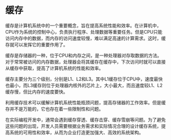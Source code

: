 # 缓存

缓存是计算机系统中的一个重要概念，旨在提高系统性能和效率。在计算机中，CPU作为系统的控制中心，负责执行程序、处理数据等重要任务。但是CPU只能访问内存中的数据，而内存的访问速度较慢，难以满足高速的计算需求。这时，缓存就可以发挥它的重要作用了。

缓存是存储器的一种，位于CPU和内存之间，是一种处理器对存取数据的方法。对于常常被访问的内存数据，处理器会将其缓存在缓存中，下次访问时就可以直接从缓存中获取，提高了计算机系统的性能和效率。

缓存主要分为三个级别，分别是L1、L2和L3。其中L1缓存位于CPU中，速度最快也最小，而L3缓存则位于处理器内核外的芯片上，大小最大，而且速度较L1、L2缓存慢，但比内存的速度要快。

利用缓存技术可以缓解计算机系统性能瓶颈问题，提高存储器的工作效率。但是缓存并不是万能的，它也存在着一些限制性和问题。

在实际编程开发中，通常会遇到缓存穿透、缓存击穿、缓存雪崩等问题。为了避免这些问题的出现，开发人员需要根据业务需求和实际情况合理的设计缓存系统，提高系统的可用性和效率，从而为企业打造更加强大、高效的系统架构。